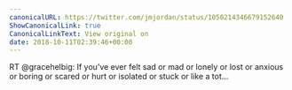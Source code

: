 ```yaml
---
canonicalURL: https://twitter.com/jmjordan/status/1050214346679152640
ShowCanonicalLink: true
CanonicalLinkText: View original on
date: 2018-10-11T02:39:46+00:00
---
```

RT @gracehelbig: If you’ve ever felt sad or mad or lonely or lost or anxious or boring or scared or hurt or isolated or stuck or like a tot…
